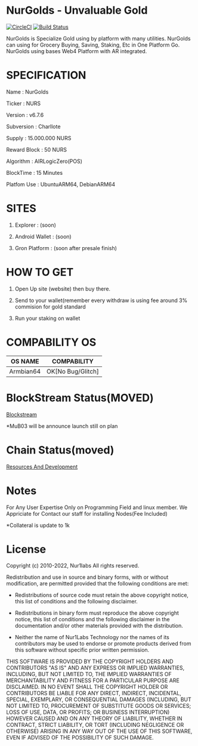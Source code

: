 NurGolds - Unvaluable Gold
=====================================
[![CircleCI](https://dl.circleci.com/status-badge/img/bb/nur1labs/mubdi/tree/release%2Fcore.svg?style=svg&circle-token=ed14022cea6f337da9429cf9e10c1af965764288)](https://dl.circleci.com/status-badge/redirect/bb/nur1labs/mubdi/tree/release%2Fcore)
[![Build Status](https://app.travis-ci.com/nur1labs/mubdi.svg?token=HH19Fjydf13B3YsoJWsy&branch=release/core)](https://app.travis-ci.com/nur1labs/mubdi)

NurGolds is Specialize Gold using by platform with many utilities. NurGolds can using for Grocery Buying, Saving, Staking, Etc in One Platform Go.
NurGolds using bases Web4 Platform with AR integrated.

# SPECIFICATION ##

Name : NurGolds

Ticker : NURS

Version : v6.7.6

Subversion : Charllote

Supply : 15.000.000 NURS

Reward Block : 50 NURS

Algorithm : AIRLogicZero(POS)

BlockTime : 15 Minutes

Platfom Use : UbuntuARM64, DebianARM64

# SITES ##

1. Explorer : (soon)

2. Android Wallet : (soon)

3. Gron Platform : (soon after presale finish)

# HOW TO GET ##

1. Open Up site (website) then buy there. 

2. Send to your wallet(remember every withdraw is using fee around 3% commision for gold standard

3. Run your staking on wallet

# COMPABILITY OS ##

| OS NAME     | COMPABILITY                                        |
| ----------- | -------------------------------------------------- |
| Armbian64   | OK[No Bug/Glitch]                                  |

# BlockStream Status(MOVED) ##

[Blockstream](http://192.168.0.187/mediawiki/index.php?title=Blockstream)

*MuB03 will be announce launch still on plan

# Chain Status(moved) ##

[Resources And Development](http://192.168.0.187/mediawiki/index.php?title=Resources_%26_Development)

# Notes ##

For Any User Expertise Only on Programming Field and linux member. We Appriciate for Contact our staff for installing Nodes(Fee Included)

*Collateral is update to 1k

# License ##

Copyright (c) 2010-2022, Nur1labs
All rights reserved.

Redistribution and use in source and binary forms, with or without
modification, are permitted provided that the following conditions are met:

*   Redistributions of source code must retain the above copyright notice, this
    list of conditions and the following disclaimer.

*   Redistributions in binary form must reproduce the above copyright notice,
    this list of conditions and the following disclaimer in the documentation
    and/or other materials provided with the distribution.

*   Neither the name of Nur1Labs Technology nor the names of its
    contributors may be used to endorse or promote products derived from
    this software without specific prior written permission.

THIS SOFTWARE IS PROVIDED BY THE COPYRIGHT HOLDERS AND CONTRIBUTORS "AS IS"
AND ANY EXPRESS OR IMPLIED WARRANTIES, INCLUDING, BUT NOT LIMITED TO, THE
IMPLIED WARRANTIES OF MERCHANTABILITY AND FITNESS FOR A PARTICULAR PURPOSE ARE
DISCLAIMED. IN NO EVENT SHALL THE COPYRIGHT HOLDER OR CONTRIBUTORS BE LIABLE
FOR ANY DIRECT, INDIRECT, INCIDENTAL, SPECIAL, EXEMPLARY, OR CONSEQUENTIAL
DAMAGES (INCLUDING, BUT NOT LIMITED TO, PROCUREMENT OF SUBSTITUTE GOODS OR
SERVICES; LOSS OF USE, DATA, OR PROFITS; OR BUSINESS INTERRUPTION) HOWEVER
CAUSED AND ON ANY THEORY OF LIABILITY, WHETHER IN CONTRACT, STRICT LIABILITY,
OR TORT (INCLUDING NEGLIGENCE OR OTHERWISE) ARISING IN ANY WAY OUT OF THE USE
OF THIS SOFTWARE, EVEN IF ADVISED OF THE POSSIBILITY OF SUCH DAMAGE.

